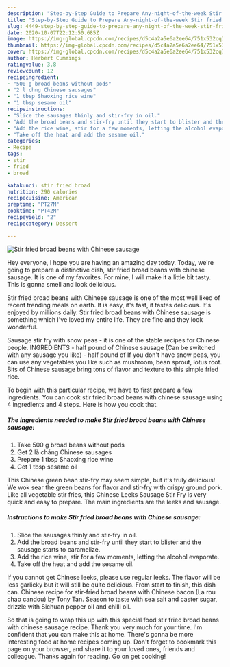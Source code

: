 ```yaml
---
description: "Step-by-Step Guide to Prepare Any-night-of-the-week Stir fried broad beans with Chinese sausage"
title: "Step-by-Step Guide to Prepare Any-night-of-the-week Stir fried broad beans with Chinese sausage"
slug: 4449-step-by-step-guide-to-prepare-any-night-of-the-week-stir-fried-broad-beans-with-chinese-sausage
date: 2020-10-07T22:12:50.685Z
image: https://img-global.cpcdn.com/recipes/d5c4a2a5e6a2ee64/751x532cq70/stir-fried-broad-beans-with-chinese-sausage-recipe-main-photo.jpg
thumbnail: https://img-global.cpcdn.com/recipes/d5c4a2a5e6a2ee64/751x532cq70/stir-fried-broad-beans-with-chinese-sausage-recipe-main-photo.jpg
cover: https://img-global.cpcdn.com/recipes/d5c4a2a5e6a2ee64/751x532cq70/stir-fried-broad-beans-with-chinese-sausage-recipe-main-photo.jpg
author: Herbert Cummings
ratingvalue: 3.8
reviewcount: 12
recipeingredient:
- "500 g broad beans without pods"
- "2 l chng Chinese sausages"
- "1 tbsp Shaoxing rice wine"
- "1 tbsp sesame oil"
recipeinstructions:
- "Slice the sausages thinly and stir-fry in oil."
- "Add the broad beans and stir-fry until they start to blister and the sausage starts to caramelize."
- "Add the rice wine, stir for a few moments, letting the alcohol evaporate."
- "Take off the heat and add the sesame oil."
categories:
- Recipe
tags:
- stir
- fried
- broad

katakunci: stir fried broad 
nutrition: 290 calories
recipecuisine: American
preptime: "PT27M"
cooktime: "PT42M"
recipeyield: "2"
recipecategory: Dessert

---
```



![Stir fried broad beans with Chinese sausage](https://img-global.cpcdn.com/recipes/d5c4a2a5e6a2ee64/751x532cq70/stir-fried-broad-beans-with-chinese-sausage-recipe-main-photo.jpg)

Hey everyone, I hope you are having an amazing day today. Today, we're going to prepare a distinctive dish, stir fried broad beans with chinese sausage. It is one of my favorites. For mine, I will make it a little bit tasty. This is gonna smell and look delicious.

Stir fried broad beans with Chinese sausage is one of the most well liked of recent trending meals on earth. It is easy, it's fast, it tastes delicious. It's enjoyed by millions daily. Stir fried broad beans with Chinese sausage is something which I've loved my entire life. They are fine and they look wonderful.

Sausage stir fry with snow peas - it is one of the stable recipes for Chinese people. INGREDIENTS - half pound of Chinese sausage (Can be switched with any sausage you like) - half pound of If you don&#39;t have snow peas, you can use any vegetables you like such as mushroom, bean sprout, lotus root. Bits of Chinese sausage bring tons of flavor and texture to this simple fried rice.


To begin with this particular recipe, we have to first prepare a few ingredients. You can cook stir fried broad beans with chinese sausage using 4 ingredients and 4 steps. Here is how you cook that.

<!--inarticleads1-->

##### The ingredients needed to make Stir fried broad beans with Chinese sausage:

1. Take 500 g broad beans without pods
1. Get 2 là cháng Chinese sausages
1. Prepare 1 tbsp Shaoxing rice wine
1. Get 1 tbsp sesame oil


This Chinese green bean stir-fry may seem simple, but it&#39;s truly delicious! We wok sear the green beans for flavor and stir-fry with crispy ground pork. Like all vegetable stir fries, this Chinese Leeks Sausage Stir Fry is very quick and easy to prepare. The main ingredients are the leeks and sausage. 

<!--inarticleads2-->

##### Instructions to make Stir fried broad beans with Chinese sausage:

1. Slice the sausages thinly and stir-fry in oil.
1. Add the broad beans and stir-fry until they start to blister and the sausage starts to caramelize.
1. Add the rice wine, stir for a few moments, letting the alcohol evaporate.
1. Take off the heat and add the sesame oil.


If you cannot get Chinese leeks, please use regular leeks. The flavor will be less garlicky but it will still be quite delicious. From start to finish, this dish can. Chinese recipe for stir-fried broad beans with Chinese bacon (La rou chao candou) by Tony Tan. Season to taste with sea salt and caster sugar, drizzle with Sichuan pepper oil and chilli oil. 

So that is going to wrap this up with this special food stir fried broad beans with chinese sausage recipe. Thank you very much for your time. I'm confident that you can make this at home. There's gonna be more interesting food at home recipes coming up. Don't forget to bookmark this page on your browser, and share it to your loved ones, friends and colleague. Thanks again for reading. Go on get cooking!
